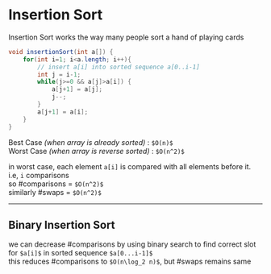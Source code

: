 # Insertion Sort

Insertion Sort works the way many people sort a hand of playing cards

```java
void insertionSort(int a[]) {
    for(int i=1; i<a.length; i++){
        // insert a[i] into sorted sequence a[0..i-1]
        int j = i-1;
        while(j>=0 && a[j]>a[i]) {
            a[j+1] = a[j];
            j--;
        }
        a[j+1] = a[i];
    }
}
```

Best Case *(when array is already sorted)* : `$O(n)$`  
Worst Case *(when array is reverse sorted)* : `$O(n^2)$`

in worst case, each element `a[i]` is compared with all elements before it. i.e, `i` comparisons  
so #comparisons = `$O(n^2)$`  
similarly #swaps = `$O(n^2)$`

---

## Binary Insertion Sort

we can decrease #comparisons by using binary search to find correct slot for `$a[i]$` in sorted sequence `$a[0...i-1]$`  
this reduces #comparisons to `$O(n\log_2 n)$`, but #swaps remains same  
